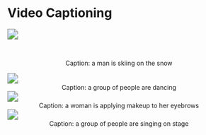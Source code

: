 # Video Captioning 

<img src="videos\msrvtt\video8105.gif" style="zoom:150%;" />

  <center>Caption:  a man is skiing on the snow</center> 

<img src="videos\msrvtt\video9462.gif" style="zoom:150%;" />



<center> Caption: a group of people are dancing </center>

<img src="videos\msrvtt\video9818.gif" style="zoom:150%;" />

<center> Caption: a woman is applying makeup to her eyebrows</center>

<img src="videos\msrvtt\video9149.gif" style="zoom:150%;" />

<center> Caption: a group of people are singing on stage </center>

